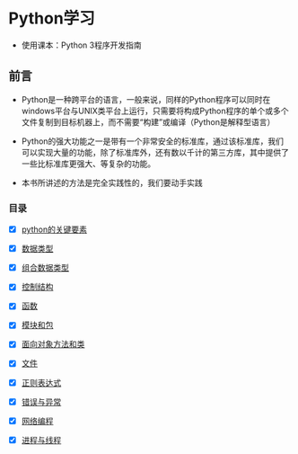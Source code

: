 
# Python学习

- 使用课本：Python 3程序开发指南

## 前言

- Python是一种跨平台的语言，一般来说，同样的Python程序可以同时在windows平台与UNIX类平台上运行，只需要将构成Python程序的单个或多个文件复制到目标机器上，而不需要“构建”或编译（Python是解释型语言）

- Python的强大功能之一是带有一个非常安全的标准库，通过该标准库，我们可以实现大量的功能，除了标准库外，还有数以千计的第三方库，其中提供了一些比标准库更强大、等复杂的功能。

- 本书所讲述的方法是完全实践性的，我们要动手实践

### 目录

- [x] [python的关键要素](pythonChapter1.md)

- [x] [数据类型](pythonChapter2.md)

- [x] [组合数据类型](pythonChapter3.md)

- [x] [控制结构](pythonChapter4.md)

- [x] [函数](pythonChapter5.md)

- [x] [模块和包](pythonChapter6.md)

- [x] [面向对象方法和类](pythonChapter7.md)

- [x] [文件](pythonChapter8.md)

- [x] [正则表达式](pythonChapter9.md)

- [x] [错误与异常](pythonChapter10.md)

- [x] [网络编程](pythonChapter11.md)

- [x] [进程与线程](pythonChapter12.md)


